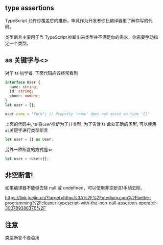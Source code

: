 ## type assertions

TypeScript 允许你覆盖它的推断，毕竟作为开发者你比编译器更了解你写的代码。

类型断言主要用于当 TypeScript 推断出来类型并不满足你的需求，你需要手动指定一个类型。

## as 关键字与<>

对于 ts 初学者, 下面代码应该经常看到

```ts
interface User {
  name: string;
  id: string;
  phone: number;
}
let user = {};

user.name = "York"; // Property 'name' does not exist on type '{}'
```

上面的代码中, ts 将`user`推断为了`{}`类型, 为了告诉 ts 此处正确的类型, 可以使用`as`关键字进行类型断言

```ts
let user = {} as User;
```

另外一种断言的方式是`<>`

```ts
let user = <User>{};
```

## 非空断言!

如果编译器不能够去除 null 或 undefined，可以使用非空断言!手动去除。

https://link.juejin.cn/?target=https%3A%2F%2Fmedium.com%2Fbetter-programming%2Fcleaner-typescript-with-the-non-null-assertion-operator-300789388376%2F
## 注意
类型断言不要滥用
